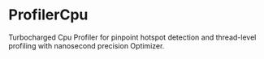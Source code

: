 # ProfilerCpu
Turbocharged Cpu Profiler for pinpoint hotspot detection and thread-level profiling with nanosecond precision Optimizer.
